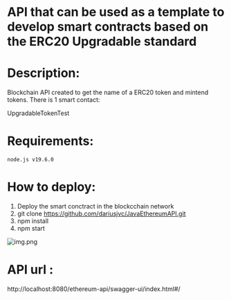 # API that can be used as a template to develop smart contracts based on the ERC20 Upgradable standard

# Description:
Blockchain API created to get the name of a ERC20 token and mintend tokens.
There is 1 smart contact:

UpgradableTokenTest

# Requirements:

```shell
node.js v19.6.0
```

# How to deploy:
1. Deploy the smart conctract in the blockcchain network
2. git clone https://github.com/dariusjvc/JavaEthereumAPI.git
3. npm install
4. npm start


![img.png](img.png)

# API url :
http://localhost:8080/ethereum-api/swagger-ui/index.html#/
